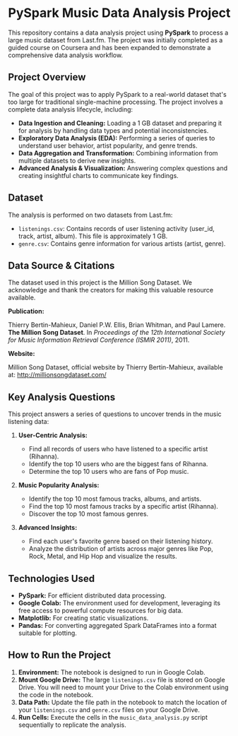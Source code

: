 # PySpark Music Data Analysis Project

This repository contains a data analysis project using **PySpark** to process a large music dataset from Last.fm. The project was initially completed as a guided course on Coursera and has been expanded to demonstrate a comprehensive data analysis workflow.

## Project Overview

The goal of this project was to apply PySpark to a real-world dataset that's too large for traditional single-machine processing. The project involves a complete data analysis lifecycle, including:

* **Data Ingestion and Cleaning:** Loading a 1 GB dataset and preparing it for analysis by handling data types and potential inconsistencies.
* **Exploratory Data Analysis (EDA):** Performing a series of queries to understand user behavior, artist popularity, and genre trends.
* **Data Aggregation and Transformation:** Combining information from multiple datasets to derive new insights.
* **Advanced Analysis & Visualization:** Answering complex questions and creating insightful charts to communicate key findings.

## Dataset

The analysis is performed on two datasets from Last.fm:

* `listenings.csv`: Contains records of user listening activity (user_id, track, artist, album). This file is approximately 1 GB.
* `genre.csv`: Contains genre information for various artists (artist, genre).

## Data Source & Citations

The dataset used in this project is the Million Song Dataset. We acknowledge and thank the creators for making this valuable resource available.

**Publication:**

Thierry Bertin-Mahieux, Daniel P.W. Ellis, Brian Whitman, and Paul Lamere. **The Million Song Dataset**. In *Proceedings of the 12th International Society for Music Information Retrieval Conference (ISMIR 2011)*, 2011.

**Website:**

Million Song Dataset, official website by Thierry Bertin-Mahieux, available at: http://millionsongdataset.com/

## Key Analysis Questions

This project answers a series of questions to uncover trends in the music listening data:

1.  **User-Centric Analysis:**
    * Find all records of users who have listened to a specific artist (Rihanna).
    * Identify the top 10 users who are the biggest fans of Rihanna.
    * Determine the top 10 users who are fans of Pop music.

2.  **Music Popularity Analysis:**
    * Identify the top 10 most famous tracks, albums, and artists.
    * Find the top 10 most famous tracks by a specific artist (Rihanna).
    * Discover the top 10 most famous genres.

3.  **Advanced Insights:**
    * Find each user's favorite genre based on their listening history.
    * Analyze the distribution of artists across major genres like Pop, Rock, Metal, and Hip Hop and visualize the results.

## Technologies Used

* **PySpark:** For efficient distributed data processing.
* **Google Colab:** The environment used for development, leveraging its free access to powerful compute resources for big data.
* **Matplotlib:** For creating static visualizations.
* **Pandas:** For converting aggregated Spark DataFrames into a format suitable for plotting.

## How to Run the Project

1.  **Environment:** The notebook is designed to run in Google Colab.
2.  **Mount Google Drive:** The large `listenings.csv` file is stored on Google Drive. You will need to mount your Drive to the Colab environment using the code in the notebook.
3.  **Data Path:** Update the file path in the notebook to match the location of your `listenings.csv` and `genre.csv` files on your Google Drive.
4.  **Run Cells:** Execute the cells in the `music_data_analysis.py` script sequentially to replicate the analysis.
